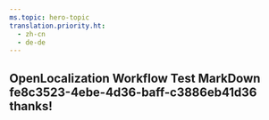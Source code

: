 ```yaml
---
ms.topic: hero-topic
translation.priority.ht: 
  - zh-cn
  - de-de
---
```

## OpenLocalization Workflow Test MarkDown fe8c3523-4ebe-4d36-baff-c3886eb41d36 thanks!
